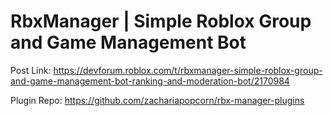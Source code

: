 # RbxManager | Simple Roblox Group and Game Management Bot

Post Link: https://devforum.roblox.com/t/rbxmanager-simple-roblox-group-and-game-management-bot-ranking-and-moderation-bot/2170984

Plugin Repo: https://github.com/zachariapopcorn/rbx-manager-plugins
